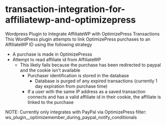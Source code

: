 # transaction-integration-for-affiliatewp-and-optimizepress
Wordpress Plugin to Integrate AffiliateWP with OptimizePress Transactions
This WordPress plugin attempts to link OptimizePress purchases to an AffiliateWP ID using the following strategy
 - A purchase is made in OptimizePresss
 - Attempt to read affiliate id from AffiliateWP
   - This likely fails because the purchase has been redirected to paypal and the cookie isn't available
     - Purchaser identification is stored in the database
       - Database is purged of any expired transactions (currently 1 day expiration from purchase time)
     - If a user with the same IP address as a saved transaction connects and has a valid affiliate id in their cookie, the affiliate is linked to the purchase

NOTE: Currently only integrates with PayPal via OptimizePress filter: ws_plugin__optimizemember_during_paypal_notify_conditionals

